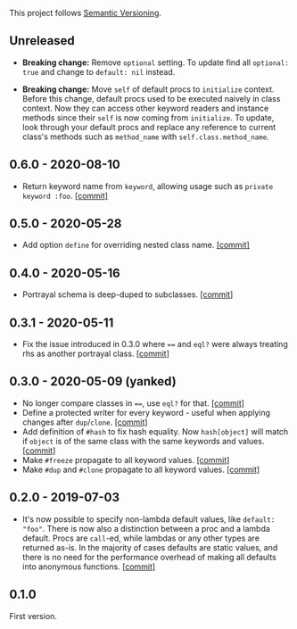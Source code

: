 This project follows [Semantic Versioning](https://semver.org/spec/v2.0.0.html).

## Unreleased

* **Breaking change:** Remove `optional` setting. To update find all `optional: true` and change to `default: nil` instead.

* **Breaking change:** Move `self` of default procs to `initialize` context. Before this change, default procs used to be executed naively in class context. Now they can access other keyword readers and instance methods since their `self` is now coming from `initialize`. To update, look through your default procs and replace any reference to current class's methods such as `method_name` with `self.class.method_name`.

## 0.6.0 - 2020-08-10

* Return keyword name from `keyword`, allowing usage such as `private keyword :foo`. [[commit]](https://github.com/scottscheapflights/portrayal/commit/9e9db2cafc7eae14789c5b84f70efd18898ace76)

## 0.5.0 - 2020-05-28

* Add option `define` for overriding nested class name. [[commit]](https://github.com/scottscheapflights/portrayal/commit/665ad297fb71fcdf5f641c672a457ccbe29e4a49)

## 0.4.0 - 2020-05-16

* Portrayal schema is deep-duped to subclasses. [[commit]](https://github.com/scottscheapflights/portrayal/commit/f346483a379ce9fbdece72cde8b0844f2d22b1cd)

## 0.3.1 - 2020-05-11

* Fix the issue introduced in 0.3.0 where `==` and `eql?` were always treating rhs as another portrayal class. [[commit]](https://github.com/scottscheapflights/portrayal/commit/f6ec8f373c6582f7e8d8f872d289222e4a58f8f6)

## 0.3.0 - 2020-05-09 (yanked)

* No longer compare classes in `==`, use `eql?` for that. [[commit]](https://github.com/scottscheapflights/portrayal/commit/9c5a37e4fb91e35d23b22e208344452930452af7)
* Define a protected writer for every keyword - useful when applying changes after `dup`/`clone`. [[commit]](https://github.com/scottscheapflights/portrayal/commit/1c0fa6c6357a09760dae39165e864238d231a08e)
* Add definition of `#hash` to fix hash equality. Now `hash[object]` will match if `object` is of the same class with the same keywords and values. [[commit]](https://github.com/scottscheapflights/portrayal/commit/ba9e390ab4aea4733ba084ac273da448e313ea53)
* Make `#freeze` propagate to all keyword values. [[commit]](https://github.com/scottscheapflights/portrayal/commit/0a734411a6eac08e2355c4277e09a2a70800d032)
* Make `#dup` and `#clone` propagate to all keyword values. [[commit]](https://github.com/scottscheapflights/portrayal/commit/010632d87d81a8d5b5ea5ff27d3d209cc667b0a5)

## 0.2.0 - 2019-07-03

* It's now possible to specify non-lambda default values, like `default: "foo"`. There is now also a distinction between a proc and a lambda default. Procs are `call`-ed, while lambdas or any other types are returned as-is. In the majority of cases defaults are static values, and there is no need for the performance overhead of making all defaults into anonymous functions. [[commit]](https://github.com/scottscheapflights/portrayal/commit/a1cc9d0fd40e413210f61b945d37b81c87280fee)

## 0.1.0

First version.
